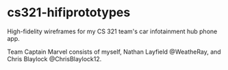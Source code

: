 # cs321-hifiprototypes
High-fidelity wireframes for my CS 321 team's car infotainment hub phone app.

Team Captain Marvel consists of myself, Nathan Layfield @WeatheRay, and Chris Blaylock @ChrisBlaylock12.
